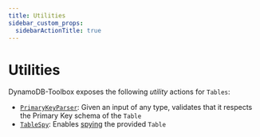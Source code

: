 ```yaml
---
title: Utilities
sidebar_custom_props:
  sidebarActionTitle: true
---
```


# Utilities

DynamoDB-Toolbox exposes the following _utility_ actions for `Tables`:

- [`PrimaryKeyParser`](../8-parse-primary-key/index.md): Given an input of any type, validates that it respects the Primary Key schema of the `Table`
- [`TableSpy`](../9-spy/index.md): Enables [spying](https://en.wikipedia.org/wiki/Mock_object) the provided `Table`
